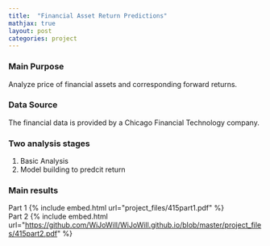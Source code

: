 ```yaml
---
title:  "Financial Asset Return Predictions"
mathjax: true
layout: post
categories: project
---
```


### Main Purpose
Analyze price of financial assets and corresponding forward returns.  

### Data Source
The financial data is provided by a Chicago Financial Technology company.  

### Two analysis stages
1. Basic Analysis 
2. Model building to predcit return 

### Main results
Part 1 
{% include embed.html url="project_files/415part1.pdf" %}  
Part 2 
{% include embed.html url="https://github.com/WiJoWill/WiJoWill.github.io/blob/master/project_files/415part2.pdf" %}  
